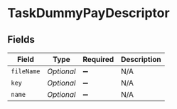 # TaskDummyPayDescriptor


## Fields

| Field              | Type               | Required           | Description        |
| ------------------ | ------------------ | ------------------ | ------------------ |
| `fileName`         | *Optional<String>* | :heavy_minus_sign: | N/A                |
| `key`              | *Optional<String>* | :heavy_minus_sign: | N/A                |
| `name`             | *Optional<String>* | :heavy_minus_sign: | N/A                |